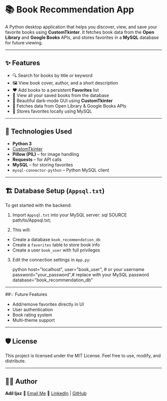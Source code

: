# 📚 Book Recommendation App

A Python desktop application that helps you discover, view, and save your favorite books using **CustomTkinter**. It fetches book data from the **Open Library** and **Google Books** APIs, and stores favorites in a **MySQL** database for future viewing.

---

## ✨ Features

- 🔍 Search for books by title or keyword
- 🖼️ View book cover, author, and a short description
- ❤️ Add books to a persistent **Favorites** list
- 📁 View all your saved books from the database
- 🌙 Beautiful dark-mode GUI using **CustomTkinter**
- 📡 Fetches data from Open Library & Google Books APIs
- 💾 Stores favorites locally using MySQL

---

## 🧩 Technologies Used

- **Python 3**
- [CustomTkinter](https://github.com/TomSchimansky/CustomTkinter)
- **Pillow (PIL)** – for image handling
- **Requests** – for API calls
- **MySQL** – for storing favorites
- `mysql-connector-python` – Python MySQL client



---

## 🏗️ Database Setup (`Appsql.txt`)

To get started with the backend:

1. Import `Appsql.txt` into your MySQL server:
   sql
   SOURCE path/to/Appsql.txt;


2. This will:

* Create a database `book_recommendation_db`
* Create a `favorites` table to store book info
* Create a user `book_user` with full privileges

3. Edit the connection settings in `App.py`:

   python
   host="localhost",
   user="book_user",        # or your username
   password="your_password",# replace with your MySQL password
   database="book_recommendation_db"
   
 ---
 
##💡 Future Features

* Add/remove favorites directly in UI
* User authentication
* Book rating system
* Multi-theme support

---

## 🛡️ License

This project is licensed under the MIT License. Feel free to use, modify, and distribute.

---

## 🙋‍♂️ Author

**Adil Ijaz**
📧 [Email Me](mailto:adilijaz227@gmail.com)
🔗 [LinkedIn](https://linkedin.com/in/yourprofile) | [GitHub](https://github.com/Adil-Ijaz7)





